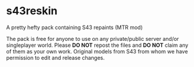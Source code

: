 # s43reskin
A pretty hefty pack containing S43 repaints (MTR mod)

The pack is free for anyone to use on any private/public server and/or singleplayer world.
Please **DO NOT** repost the files and **DO NOT** claim any of them as your own work.
Original models from S43 from whom we have permission to edit and release changes.
